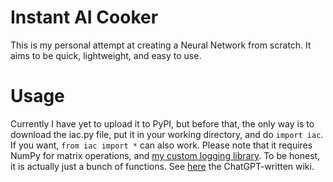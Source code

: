 # Instant AI Cooker
This is my personal attempt at creating a Neural Network from scratch. It aims to be quick, lightweight, and easy to use.

# Usage
Currently I have yet to upload it to PyPI, but before that, the only way is to download the iac.py file, put it in your working directory, and do `import iac`. If you want, `from iac import *` can also work. Please note that it requires NumPy for matrix operations, and [my custom logging library](https://github.com/choc1024/log). To be honest, it is actually just a bunch of functions. See [here](WIKI.md) the ChatGPT-written wiki.
